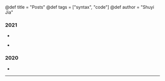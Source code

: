 @def title = "Posts"
@def tags = ["syntax", "code"]
@def author = "Shuyi Jia"

### 2021
- ~~~<p><a href="/posts/2021/09/vanishing_gradient">The Vanishing Gradient Problem</a></p>~~~
- ~~~<p><a href="/posts/2021/09/svm">Support Vector Machines</a></p>~~~

### 2020
- ~~~<p><a href="/posts/2020/12/nqs">Neural-network Quantum States</a></p>~~~

***